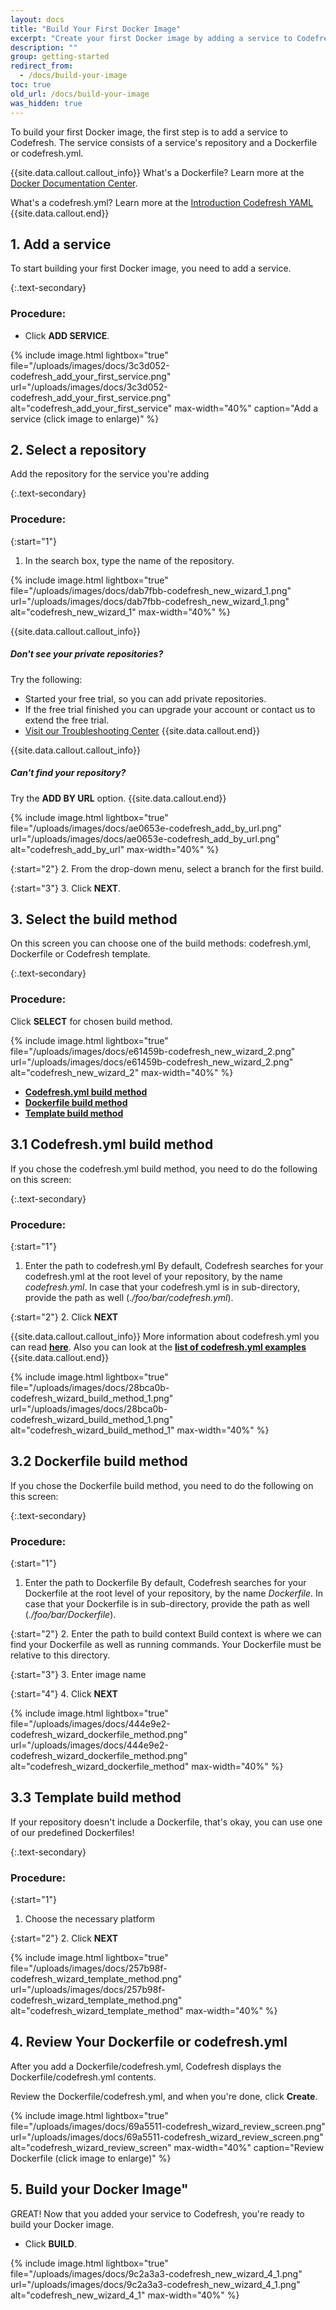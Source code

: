 ```yaml
---
layout: docs
title: "Build Your First Docker Image"
excerpt: "Create your first Docker image by adding a service to Codefresh. A service includes a repository and a [**Dockerfile**](https://www.docker.com/) or [**codefresh.yml**](doc:what-is-the-codefresh-yaml). Otherwise if you don't have Dockerfile or codefresh.yml in your repository you can use the codefresh templates."
description: ""
group: getting-started
redirect_from:
  - /docs/build-your-image
toc: true
old_url: /docs/build-your-image
was_hidden: true
---
```

To build your first Docker image, the first step is to add a service to Codefresh. The service consists of a service's repository and a Dockerfile or codefresh.yml.

{{site.data.callout.callout_info}}
What's a Dockerfile? Learn more at the [Docker Documentation Center](https://docs.docker.com/engine/reference/builder/).

What's a codefresh.yml? Learn more at the [Introduction Codefresh YAML](doc:what-is-the-codefresh-yaml) 
{{site.data.callout.end}}

## 1. Add a service
To start building your first Docker image, you need to add a service.

{:.text-secondary}
### **Procedure**:

* Click __ADD SERVICE__.  

{% include image.html 
lightbox="true" 
file="/uploads/images/docs/3c3d052-codefresh_add_your_first_service.png" 
url="/uploads/images/docs/3c3d052-codefresh_add_your_first_service.png"
alt="codefresh_add_your_first_service"
max-width="40%"
caption="Add a service (click image to enlarge)" 
%}

## 2. Select a repository
Add the repository for the service you're adding

{:.text-secondary}
### **Procedure**:

{:start="1"}
1. In the search box, type the name of the repository.

{% include image.html 
lightbox="true" 
file="/uploads/images/docs/dab7fbb-codefresh_new_wizard_1.png" 
url="/uploads/images/docs/dab7fbb-codefresh_new_wizard_1.png"
alt="codefresh_new_wizard_1"
max-width="40%"
%}

{{site.data.callout.callout_info}}
##### Don't see your private repositories?

Try the following:
* Started your free trial, so you can add private repositories.
* If the free trial finished you can upgrade your account or contact us to extend the free trial.
* [Visit our Troubleshooting Center](doc:introduction-3) 
{{site.data.callout.end}}

{{site.data.callout.callout_info}}
##### Can't find your repository?

Try the **ADD BY URL** option.
{{site.data.callout.end}}

{% include image.html 
lightbox="true" 
file="/uploads/images/docs/ae0653e-codefresh_add_by_url.png" 
url="/uploads/images/docs/ae0653e-codefresh_add_by_url.png"
alt="codefresh_add_by_url"
max-width="40%"
%}

{:start="2"}
2. From the drop-down menu, select a branch for the first build.

{:start="3"}
3. Click **NEXT**.

## 3. Select the build method
On this screen you can choose one of the build methods: codefresh.yml, Dockerfile or Codefresh template.

{:.text-secondary} 
### **Procedure**:
Click **SELECT** for chosen build method.

{% include image.html 
lightbox="true" 
file="/uploads/images/docs/e61459b-codefresh_new_wizard_2.png" 
url="/uploads/images/docs/e61459b-codefresh_new_wizard_2.png"
alt="codefresh_new_wizard_2"
max-width="40%"
%}

* [**Codefresh.yml build method**](doc:build-your-first-docker-image-new#section-31-codefreshyml-build-method)
* [**Dockerfile build method**](doc:build-your-first-docker-image-new#section-32-dockerfile-build-method)
* [**Template build method**](doc:build-your-first-docker-image-new#section-33-template-build-method)

## 3.1 Codefresh.yml build method

If you chose the codefresh.yml build method, you need to do the following on this screen:

{:.text-secondary}
### **Procedure**:

{:start="1"}
1. Enter the path to codefresh.yml
By default, Codefresh searches for your codefresh.yml at the root level of your repository, by the name *codefresh.yml*. In case that your codefresh.yml is in sub-directory, provide the path as well (*./foo/bar/codefresh.yml*).

{:start="2"}
2. Click **NEXT**

{{site.data.callout.callout_info}}
More information about codefresh.yml you can read [**here**](doc:doc:what-is-the-codefresh-yaml). Also you can look at the [__list of codefresh.yml examples__](doc:examples-v01) 
{{site.data.callout.end}}

{% include image.html 
lightbox="true" 
file="/uploads/images/docs/28bca0b-codefresh_wizard_build_method_1.png" 
url="/uploads/images/docs/28bca0b-codefresh_wizard_build_method_1.png"
alt="codefresh_wizard_build_method_1"
max-width="40%"
%}

## 3.2 Dockerfile build method

If you chose the Dockerfile build method, you need to do the following on this screen:

{:.text-secondary}
### **Procedure**:

{:start="1"}
1. Enter the path to Dockerfile
By default, Codefresh searches for your Dockerfile at the root level of your repository, by the name *Dockerfile*. In case that your Dockerfile is in sub-directory, provide the path as well (*./foo/bar/Dockerfile*).

{:start="2"}
2. Enter the path to build context 
Build context is where we can find your Dockerfile as well as running commands. Your Dockerfile must be relative to this directory.

{:start="3"}
3. Enter image name

{:start="4"}
4. Click **NEXT**

{% include image.html 
lightbox="true" 
file="/uploads/images/docs/444e9e2-codefresh_wizard_dockerfile_method.png" 
url="/uploads/images/docs/444e9e2-codefresh_wizard_dockerfile_method.png"
alt="codefresh_wizard_dockerfile_method"
max-width="40%"
%}

## 3.3 Template build method

If your repository doesn't include a Dockerfile, that's okay, you can use one of our predefined Dockerfiles!

{:.text-secondary}
### **Procedure**:

{:start="1"}
1. Choose the necessary platform

{:start="2"}
2. Click **NEXT**

{% include image.html 
lightbox="true" 
file="/uploads/images/docs/257b98f-codefresh_wizard_template_method.png" 
url="/uploads/images/docs/257b98f-codefresh_wizard_template_method.png"
alt="codefresh_wizard_template_method"
max-width="40%"
%}

## 4. Review Your Dockerfile or codefresh.yml

After you add a Dockerfile/codefresh.yml, Codefresh displays the Dockerfile/codefresh.yml contents.

Review the Dockerfile/codefresh.yml, and when you're done, click **Create**.

{% include image.html 
lightbox="true" 
file="/uploads/images/docs/69a5511-codefresh_wizard_review_screen.png" 
url="/uploads/images/docs/69a5511-codefresh_wizard_review_screen.png"
alt="codefresh_wizard_review_screen"
max-width="40%"
caption="Review Dockerfile (click image to enlarge)"
%}

## 5. Build your Docker Image"

GREAT! Now that you added your service to Codefresh, you're ready to build your Docker image. 

* Click **BUILD**.

{% include image.html 
lightbox="true" 
file="/uploads/images/docs/9c2a3a3-codefresh_new_wizard_4_1.png" 
url="/uploads/images/docs/9c2a3a3-codefresh_new_wizard_4_1.png"
alt="codefresh_new_wizard_4_1"
max-width="40%"
%}
